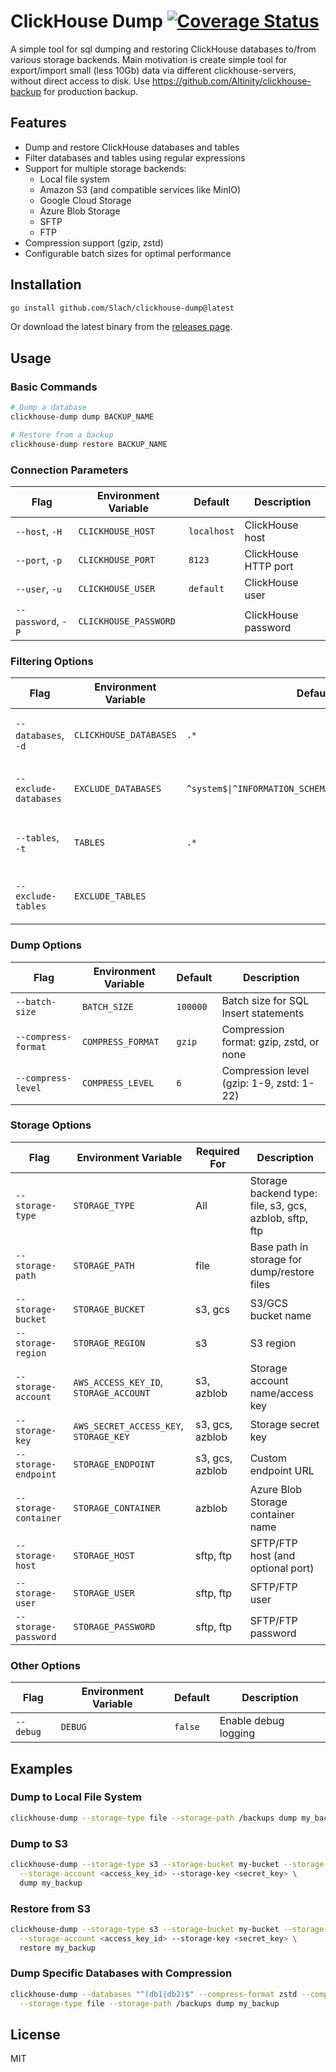 # ClickHouse Dump [![Coverage Status](https://coveralls.io/repos/github/Slach/clickhouse-dump/badge.svg?branch=main)](https://coveralls.io/github/Slach/clickhouse-dump?branch=main)

A simple tool for sql dumping and restoring ClickHouse databases to/from various storage backends. 
Main motivation is create simple tool for export/import small (less 10Gb) data via different clickhouse-servers, without direct access to disk.
Use https://github.com/Altinity/clickhouse-backup for production backup.

## Features

- Dump and restore ClickHouse databases and tables
- Filter databases and tables using regular expressions
- Support for multiple storage backends:
  - Local file system
  - Amazon S3 (and compatible services like MinIO)
  - Google Cloud Storage
  - Azure Blob Storage
  - SFTP
  - FTP
- Compression support (gzip, zstd)
- Configurable batch sizes for optimal performance

## Installation

```bash
go install github.com/Slach/clickhouse-dump@latest
```

Or download the latest binary from the [releases page](https://github.com/Slach/clickhouse-dump/releases).

## Usage

### Basic Commands

```bash
# Dump a database
clickhouse-dump dump BACKUP_NAME

# Restore from a backup
clickhouse-dump restore BACKUP_NAME
```

### Connection Parameters

| Flag | Environment Variable | Default | Description |
|------|---------------------|---------|-------------|
| `--host`, `-H` | `CLICKHOUSE_HOST` | `localhost` | ClickHouse host |
| `--port`, `-p` | `CLICKHOUSE_PORT` | `8123` | ClickHouse HTTP port |
| `--user`, `-u` | `CLICKHOUSE_USER` | `default` | ClickHouse user |
| `--password`, `-P` | `CLICKHOUSE_PASSWORD` | | ClickHouse password |

### Filtering Options

| Flag | Environment Variable | Default | Description |
|------|---------------------|---------|-------------|
| `--databases`, `-d` | `CLICKHOUSE_DATABASES` | `.*` | Regexp pattern for databases to include |
| `--exclude-databases` | `EXCLUDE_DATABASES` | `^system$\|^INFORMATION_SCHEMA$\|^information_schema$` | Regexp pattern for databases to exclude |
| `--tables`, `-t` | `TABLES` | `.*` | Regexp pattern for tables to include |
| `--exclude-tables` | `EXCLUDE_TABLES` | | Regexp pattern for tables to exclude |

### Dump Options

| Flag | Environment Variable | Default | Description |
|------|---------------------|---------|-------------|
| `--batch-size` | `BATCH_SIZE` | `100000` | Batch size for SQL Insert statements |
| `--compress-format` | `COMPRESS_FORMAT` | `gzip` | Compression format: gzip, zstd, or none |
| `--compress-level` | `COMPRESS_LEVEL` | `6` | Compression level (gzip: 1-9, zstd: 1-22) |

### Storage Options

| Flag | Environment Variable | Required For | Description |
|------|---------------------|--------------|-------------|
| `--storage-type` | `STORAGE_TYPE` | All | Storage backend type: file, s3, gcs, azblob, sftp, ftp |
| `--storage-path` | `STORAGE_PATH` | file | Base path in storage for dump/restore files |
| `--storage-bucket` | `STORAGE_BUCKET` | s3, gcs | S3/GCS bucket name |
| `--storage-region` | `STORAGE_REGION` | s3 | S3 region |
| `--storage-account` | `AWS_ACCESS_KEY_ID`, `STORAGE_ACCOUNT` | s3, azblob | Storage account name/access key |
| `--storage-key` | `AWS_SECRET_ACCESS_KEY`, `STORAGE_KEY` | s3, gcs, azblob | Storage secret key |
| `--storage-endpoint` | `STORAGE_ENDPOINT` | s3, gcs, azblob | Custom endpoint URL |
| `--storage-container` | `STORAGE_CONTAINER` | azblob | Azure Blob Storage container name |
| `--storage-host` | `STORAGE_HOST` | sftp, ftp | SFTP/FTP host (and optional port) |
| `--storage-user` | `STORAGE_USER` | sftp, ftp | SFTP/FTP user |
| `--storage-password` | `STORAGE_PASSWORD` | sftp, ftp | SFTP/FTP password |

### Other Options

| Flag | Environment Variable | Default | Description |
|------|---------------------|---------|-------------|
| `--debug` | `DEBUG` | `false` | Enable debug logging |

## Examples

### Dump to Local File System

```bash
clickhouse-dump --storage-type file --storage-path /backups dump my_backup
```

### Dump to S3

```bash
clickhouse-dump --storage-type s3 --storage-bucket my-bucket --storage-region us-east-1 \
  --storage-account <access_key_id> --storage-key <secret_key> \
  dump my_backup
```

### Restore from S3

```bash
clickhouse-dump --storage-type s3 --storage-bucket my-bucket --storage-region us-east-1 \
  --storage-account <access_key_id> --storage-key <secret_key> \
  restore my_backup
```

### Dump Specific Databases with Compression

```bash
clickhouse-dump --databases "^(db1|db2)$" --compress-format zstd --compress-level 19 \
  --storage-type file --storage-path /backups dump my_backup
```

## License

MIT
